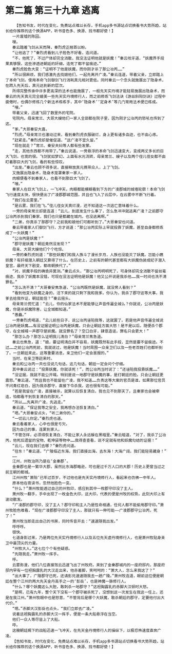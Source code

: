 # 第二篇 第三十九章 逃离
        【告知书友，时代在变化，免费站点难以长存，手机app多书源站点切换看书大势所趋，站长给你推荐的这个换源APP，听书音色多、换源、找书都好使！】
       一片废墟的陈园。
       嗖。
       秦云踏着飞剑从天而降，秦烈虎正翘首以盼。
       “让他逃了？”秦烈虎看到儿子脸色不好看，连问道。
       “不，他死了，不过尸体却完全消散，我没法证明他就是妖魔！”秦云咬牙道，“妖魔界手段果真够狠，这些渗透进朝廷的奸细，连死了都不留痕迹。”
       秦烈虎脸色大变：“证明不了他是妖魔，而你刚才杀了那公冶丙……”
       “所以很麻烦，我们感激先去找娘他们，一起先离开广凌。”秦云连道，带着父亲，立即踏上了本命飞剑。使用本命飞剑御剑飞行消耗真元相对更低。同时秦云一个念头就施展出了隐身术，在跨入先天后，真元达到新的层次。
       所得完整传承中许多更高深的法术也能施展了，一般先天实丹境才能轻易施展出隐身术，而秦云的先天真元完全媲美一些先天实丹境修行人，而之前修炼飞剑法诀《游丝斜阳剑诀》过程中疲倦时，也偶尔修炼几个新法术练练手，其中‘隐身术’‘定身术’等几门常用法术便已练成。
       “嗖。”
       带着父亲，迅速飞回了数里外的宅院。
       宅院内，母亲常兰、大哥大嫂他们一家人全部都在院子里，因为刚才公冶丙的怒吼也传到了这。
       “爹。”大哥秦安大喜。
       “烈虎。”母亲常兰也激动过来，看到秦烈虎衣服破烂，身上更有诸多血迹，也不由心疼。
       “赶紧走。”秦烈虎却是催促道，“这广凌不宜久留。”
       “现在就走？”常兰、秦安夫妇等人都有些发蒙。
       “走，其他东西都不用带了。”秦云说道，一旁悬浮的本命飞剑迅速变大，变成两丈多长的巨大飞剑，也宽的很。飞剑犹如梦幻，上面有水光流转，母亲常兰、嫂子以及两个侄儿侄女都不由盯着那巨大的飞剑，看的有些惊叹。
       “出发。”秦云也顾不得多说，直接释放真元携带众人，上了飞剑。
       又施展出隐身术，隐身术笼罩秦家一家人。
       肉眼便看不到秦家人，也看不到那巨大飞剑了。
       “嗖。”
       秦家人在巨大飞剑上，一飞冲天，肉眼都能模糊看到下方的广凌郡城的城墙轮廓！本命飞剑飞行速度太快，很快便出了广凌郡郡城范围，并且也飞入了云层中，在云雾中不断飞行着。
       “我们在云雾里。”
       “是云雾，我们在飞。”侄儿侄女天真烂漫，还不知道这一次逃亡意味着什么。
       一旁的母亲常兰却是连道：“云儿，到底发生什么事了，怎么急冲冲就逃离广凌？之前郡守公冶丙杀到我们秦家，我们也只是都藏在城内，也没逃离啊。”
       “二弟，你真杀了那郡守？之前我和娘他们可都听到了。”大哥秦安也问道。
       秦云带着家人们御剑飞行，方才说道：“那公冶丙实际上早就投靠了妖魔，甚至自身都修炼成了一头妖魔！”
       “公冶丙是妖魔？”
       “郡守是妖魔？朝廷竟然没发现？”
       母亲、大哥大嫂他们个个吃惊。
       一旁的秦烈虎则道：“那些妖魔们和我人族斗了漫长岁月，人族也没能灭了妖魔。岂能小瞧妖魔？有奸细潜入朝廷又算得了什么。在历史上，之前有的朝代甚至都有大妖魔伪装成妃子潜入皇宫，最终天下剧变，都改朝换代了。”
       “对，妖魔手段的确诡异莫测。”秦云点头，“那公冶丙明明死了，可身体却完全消散不留丝毫痕迹，我杀了妖魔本没错，可现在没法证明他是妖魔！他又公开说是我杀他……我一时间也洗不清罪名。”
       “怎么洗不清？”大哥秦安焦急道，“公冶丙既然是妖魔，就没旁人看到？”
       “看到他变为妖魔之身的，活下来的就只剩下我和我爹。你认为，我杀了郡守这等大事，我爹去给我作证，朝廷能信？”秦云摇头。
       母亲常兰慌忙道：“云儿，你的仙家法术不是能够让声音传遍全城么？你就说，公冶丙是妖魔，你是杀妖魔除害，让全城都知道。”
       “愚蠢。”
       一旁秦烈虎喝道，“云儿前些日子，说公冶丙诬陷我等，这就罢了。若是他声音传遍全城说公冶丙是妖魔……有没证据证明公冶丙是妖魔，只会让朝廷方面大怒！是不是以后，随便杀个郡守，在全城喊一声郡守是妖魔。就没罪名了？空口白牙，肆意造谣，罪名只会更大！”
       “那怎么办？那怎么证明我儿清白？”母亲常兰焦急道。
       秦云也焦急，道：“娘，要证明清白并不容易，妖魔既然有此手段，显然是要不留痕迹。不过……之前公冶丙死前，我就说过，他是妖魔！当时周围一众亲卫们以及一些老百姓们也都听到了。一旦朝廷来此，这等重要消息，亲卫他们一定会禀报的。”
       当时，在亲卫等赶来时。
       秦云和公冶丙一共也没说几句话，这几句话，朝廷一定会问个仔细。
       其中秦云说过：“投靠妖魔，你就该死！”，而公冶丙当时说了：“还诬陷我投靠妖魔……”
       “没证据，我就不能公开喊。特别是说一地郡守是妖魔的事，是打朝廷的脸。只会让朝廷更震怒。”秦云道，“而且我也不能留在广凌，我不知道……负责这等大案的官员是谁，如果那位官员不问青红皂白，因为我杀郡守，直接下令杀我，这也很有可能。”
       “若是我留在广凌，直接被杀，就算以后恢复清白，我也见不到那天了。且秦家也会被牵连，怕都看不到恢复清白的那天。”
       “所以……先离开广凌，先逃走。”
       秦云道，“保证我等之安全，我再想办法恢复清白。”
       “嗯。”大哥秦安点头，“听二弟你的。”
       “一切云儿你定。”秦烈虎也道。
       秦云看着家人，心中也很是亏欠。
       因为自己的事，连累到家人。
       “不管怎样，必须得恢复清白，不能让家人永远躲在黑暗里。”秦云暗道，“对了，我杀了公冶丙，他死后遗留的宝物、乾坤袋等物中……我得查查看，说不定就有他和妖魔勾结的证据！”
       “云儿，现在我们去哪？”秦烈虎问道。
       “往东！”秦云道，“广陵临近东海，我们直接出海，去东海！大海广阔，我们能轻易藏身！”
       ……
       江州，州牧治所乃是在‘金秦郡’。
       金秦郡也是一繁华大郡，虽然比东海郡略逊，可也是过千万人口的大郡！历史上更曾当过之前王朝的都城。
       江州州牧‘萧阳’已年过百岁，不过他也是先天实丹境修行人，看起来也仿佛一中年人。
       原本他在夜读书，忽然他脸色一变。
       “什么？”萧州牧能透过自己的州牧印，感应到其中一枚郡守印没了主人。
       萧州牧一翻手，手中出现了一枚金色大印，这大印，代表的便是州牧的权势。此刻大印上有波动散发。
       “广凌郡的郡守印，没了主人？郡守印和主人乃是性命相通，任何人都不能偷用郡守印。”萧州牧脸色难看，“现在广凌郡郡守印没了主人，那就只有一种可能——广凌郡郡守公冶丙，死了！”
       萧州牧当即走出自己的书房，同时传音开去：“速速随我出发。”
       呼呼呼。
       很快。
       七道身影过来，乃是两位先天实丹境修行人以及五位先天虚丹境修行人，也是萧州牧贴身亲卫中最顶尖的力量。
       “州牧大人。”这七位个个有些疑惑。
       “先随我走。”萧州牧一挥手。
       呼。
       云雾弥漫，他们八位直接驾云迅速飞出了州牧府。来到了金秦郡城内的一座府邸内，那座府邸内早有一位袒胸露乳的大汉走出来，他赤着脚，笑呵呵的：“萧大人，怎么来我这了？”
       “出大事了，广陵郡守已死，还请彭兄速速随我去一趟广陵。”萧州牧连道，眼前这位便是朝廷在整个江州的两大先天金丹高手之一的‘彭岳’，也是神魔一脉修行人。
       “什么？哪个妖魔这么大胆，敢刺杀一地郡守？”这袒胸露乳的赤脚大汉顿时大怒。
       “是啊，已有九年，整个天下没有一个郡守被杀死了，没想到这一次发生在我这一任上，还是在我江州。”萧州牧眼中也是怒意，“不管背后是哪个大妖魔，敢杀朝廷的郡守，定要他付出大代价。”
       “嗯。”赤脚大汉彭岳也点头，“我们立即去广凌。”
       说着这袒胸露乳的赤脚大汉一挥手，便是一条大船悬浮在当空。
       他们一众人等尽皆上了大船。
       呼。
       这艘朝廷赐下的战船迅速一飞冲天，在先天金丹境修行人的操纵下，以极恐怖速度直奔广凌。
       【告知书友，时代在变化，免费站点难以长存，手机app多书源站点切换看书大势所趋，站长给你推荐的这个换源APP，听书音色多、换源、找书都好使！】